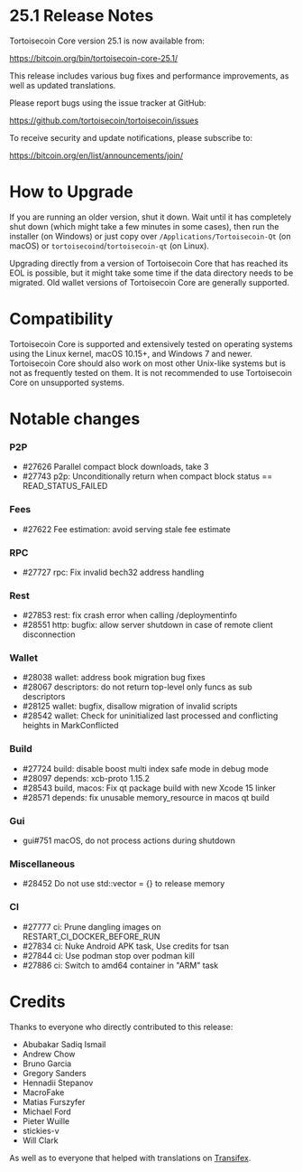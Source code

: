 25.1 Release Notes
==================

Tortoisecoin Core version 25.1 is now available from:

  <https://bitcoin.org/bin/tortoisecoin-core-25.1/>

This release includes various bug fixes and performance
improvements, as well as updated translations.

Please report bugs using the issue tracker at GitHub:

  <https://github.com/tortoisecoin/tortoisecoin/issues>

To receive security and update notifications, please subscribe to:

  <https://bitcoin.org/en/list/announcements/join/>

How to Upgrade
==============

If you are running an older version, shut it down. Wait until it has completely
shut down (which might take a few minutes in some cases), then run the
installer (on Windows) or just copy over `/Applications/Tortoisecoin-Qt` (on macOS)
or `tortoisecoind`/`tortoisecoin-qt` (on Linux).

Upgrading directly from a version of Tortoisecoin Core that has reached its EOL is
possible, but it might take some time if the data directory needs to be migrated. Old
wallet versions of Tortoisecoin Core are generally supported.

Compatibility
==============

Tortoisecoin Core is supported and extensively tested on operating systems
using the Linux kernel, macOS 10.15+, and Windows 7 and newer.  Tortoisecoin
Core should also work on most other Unix-like systems but is not as
frequently tested on them.  It is not recommended to use Tortoisecoin Core on
unsupported systems.

Notable changes
===============

### P2P

- #27626 Parallel compact block downloads, take 3
- #27743 p2p: Unconditionally return when compact block status == READ_STATUS_FAILED

### Fees

- #27622 Fee estimation: avoid serving stale fee estimate

### RPC

- #27727 rpc: Fix invalid bech32 address handling

### Rest

- #27853 rest: fix crash error when calling /deploymentinfo
- #28551 http: bugfix: allow server shutdown in case of remote client disconnection

### Wallet

- #28038 wallet: address book migration bug fixes
- #28067 descriptors: do not return top-level only funcs as sub descriptors
- #28125 wallet: bugfix, disallow migration of invalid scripts
- #28542 wallet: Check for uninitialized last processed and conflicting heights in MarkConflicted

### Build

- #27724 build: disable boost multi index safe mode in debug mode
- #28097 depends: xcb-proto 1.15.2
- #28543 build, macos: Fix qt package build with new Xcode 15 linker
- #28571 depends: fix unusable memory_resource in macos qt build

### Gui

- gui#751 macOS, do not process actions during shutdown

### Miscellaneous

- #28452 Do not use std::vector = {} to release memory

### CI

- #27777 ci: Prune dangling images on RESTART_CI_DOCKER_BEFORE_RUN
- #27834 ci: Nuke Android APK task, Use credits for tsan
- #27844 ci: Use podman stop over podman kill
- #27886 ci: Switch to amd64 container in "ARM" task

Credits
=======

Thanks to everyone who directly contributed to this release:

- Abubakar Sadiq Ismail
- Andrew Chow
- Bruno Garcia
- Gregory Sanders
- Hennadii Stepanov
- MacroFake
- Matias Furszyfer
- Michael Ford
- Pieter Wuille
- stickies-v
- Will Clark

As well as to everyone that helped with translations on
[Transifex](https://www.transifex.com/tortoisecoin/tortoisecoin/).